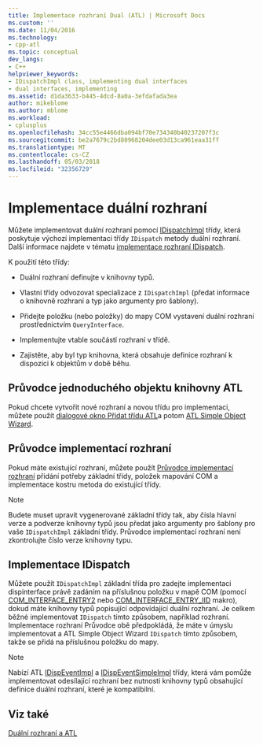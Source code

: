 ```yaml
---
title: Implementace rozhraní Dual (ATL) | Microsoft Docs
ms.custom: ''
ms.date: 11/04/2016
ms.technology:
- cpp-atl
ms.topic: conceptual
dev_langs:
- C++
helpviewer_keywords:
- IDispatchImpl class, implementing dual interfaces
- dual interfaces, implementing
ms.assetid: d1da3633-b445-4dcd-8a0a-3efdafada3ea
author: mikeblome
ms.author: mblome
ms.workload:
- cplusplus
ms.openlocfilehash: 34cc55e4466dba094bf70e734340b40237207f3c
ms.sourcegitcommit: be2a7679c2bd80968204dee03d13ca961eaa31ff
ms.translationtype: MT
ms.contentlocale: cs-CZ
ms.lasthandoff: 05/03/2018
ms.locfileid: "32356729"
---
```

# <a name="implementing-a-dual-interface"></a>Implementace duální rozhraní
Můžete implementovat duální rozhraní pomocí [IDispatchImpl](../atl/reference/idispatchimpl-class.md) třídy, která poskytuje výchozí implementaci třídy `IDispatch` metody duální rozhraní. Další informace najdete v tématu [implementace rozhraní IDispatch](http://msdn.microsoft.com/en-us/0e171f7f-0022-4e9b-ac8e-98192828e945).  
  
 K použití této třídy:  
  
-   Duální rozhraní definujte v knihovny typů.  
  
-   Vlastní třídy odvozovat specializace z `IDispatchImpl` (předat informace o knihovně rozhraní a typ jako argumenty pro šablony).  
  
-   Přidejte položku (nebo položky) do mapy COM vystavení duální rozhraní prostřednictvím `QueryInterface`.  
  
-   Implementujte vtable součástí rozhraní v třídě.  
  
-   Zajistěte, aby byl typ knihovna, která obsahuje definice rozhraní k dispozici k objektům v době běhu.  
  
## <a name="atl-simple-object-wizard"></a>Průvodce jednoduchého objektu knihovny ATL  
 Pokud chcete vytvořit nové rozhraní a novou třídu pro implementaci, můžete použít [dialogové okno Přidat třídu ATL](../ide/add-class-dialog-box.md)a potom [ATL Simple Object Wizard](../atl/reference/atl-simple-object-wizard.md).  
  
## <a name="implement-interface-wizard"></a>Průvodce implementací rozhraní  
 Pokud máte existující rozhraní, můžete použít [Průvodce implementací rozhraní](../atl/reference/adding-a-new-interface-in-an-atl-project.md) přidání potřeby základní třídy, položek mapování COM a implementace kostru metoda do existující třídy.  
  
> [!NOTE]
>  Budete muset upravit vygenerované základní třídy tak, aby čísla hlavní verze a podverze knihovny typů jsou předat jako argumenty pro šablony pro vaše `IDispatchImpl` základní třídy. Průvodce implementací rozhraní není zkontrolujte číslo verze knihovny typu.  
  
## <a name="implementing-idispatch"></a>Implementace IDispatch  
 Můžete použít `IDispatchImpl` základní třída pro zadejte implementaci dispinterface právě zadáním na příslušnou položku v mapě COM (pomocí [COM_INTERFACE_ENTRY2](reference/com-interface-entry-macros.md#com_interface_entry2) nebo [COM_INTERFACE_ENTRY_IID](reference/com-interface-entry-macros.md#com_interface_entry_iid) makro), dokud máte knihovny typů popisující odpovídající duální rozhraní. Je celkem běžné implementovat `IDispatch` tímto způsobem, například rozhraní. Implementace rozhraní Průvodce obě předpokládá, že máte v úmyslu implementovat a ATL Simple Object Wizard `IDispatch` tímto způsobem, takže se přidá na příslušnou položku do mapy.  
  
> [!NOTE]
>  Nabízí ATL [IDispEventImpl](../atl/reference/idispeventimpl-class.md) a [IDispEventSimpleImpl](../atl/reference/idispeventsimpleimpl-class.md) třídy, která vám pomůže implementovat odesílající rozhraní bez nutnosti knihovny typů obsahující definice duální rozhraní, které je kompatibilní.  
  
## <a name="see-also"></a>Viz také  
 [Duální rozhraní a ATL](../atl/dual-interfaces-and-atl.md)

